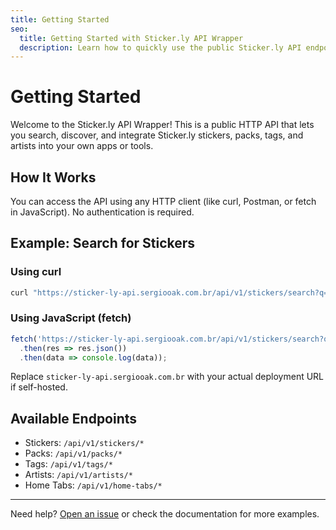 ```yaml
---
title: Getting Started
seo:
  title: Getting Started with Sticker.ly API Wrapper
  description: Learn how to quickly use the public Sticker.ly API endpoints to search, discover, and integrate stickers and packs.
---
```


# Getting Started

Welcome to the Sticker.ly API Wrapper! This is a public HTTP API that lets you search, discover, and integrate Sticker.ly stickers, packs, tags, and artists into your own apps or tools.

## How It Works

You can access the API using any HTTP client (like curl, Postman, or fetch in JavaScript). No authentication is required.

## Example: Search for Stickers

### Using curl
```sh
curl "https://sticker-ly-api.sergiooak.com.br/api/v1/stickers/search?q=funny+cats"
```

### Using JavaScript (fetch)
```js
fetch('https://sticker-ly-api.sergiooak.com.br/api/v1/stickers/search?q=funny cats')
  .then(res => res.json())
  .then(data => console.log(data));
```

Replace `sticker-ly-api.sergiooak.com.br` with your actual deployment URL if self-hosted.

## Available Endpoints

- Stickers: `/api/v1/stickers/*`
- Packs: `/api/v1/packs/*`
- Tags: `/api/v1/tags/*`
- Artists: `/api/v1/artists/*`
- Home Tabs: `/api/v1/home-tabs/*`

---

Need help? [Open an issue](https://github.com/sergiooak/sticker-ly-api-wrapper/issues) or check the documentation for more examples.
